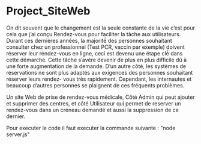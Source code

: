 # Project_SiteWeb
On dit souvent que le changement est la seule constante de la vie c’est pour cela que j’ai conçu Rendez-vous pour faciliter la tâche aux
utilisateurs. Durant ces dernières années, la majorité́ des personnes souhaitant consulter chez un professionnel (Test PCR, vaccin par 
exemple) doivent réserver leur rendez-vous en ligne, ceci est devenu une étape clé́ dans cette démarche. Cette tâche s’avère devenir de 
plus en plus difficile dû à une forte augmentation de la demande. D’un autre côté, les systèmes de réservations ne sont plus adaptés aux
exigences des personnes souhaitant réserver leurs rendez- vous très rapidement. Cependant, les internautes et beaucoup d’autres personnes
se plaignent de ces fréquents problèmes.

Un site Web de prise de rendez-vous médicale, Côté Admin qui peut ajouter et supprimer des centres, et côté Utilisateur qui permet de 
reserver un rendez-vous dans un créneau demandé et aussi la suppression de ce dernier.

Pour executer le code il faut executer la commande suivante : "node server.js"
